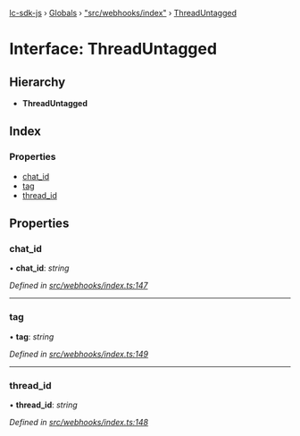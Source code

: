 [lc-sdk-js](../README.md) › [Globals](../globals.md) › ["src/webhooks/index"](../modules/_src_webhooks_index_.md) › [ThreadUntagged](_src_webhooks_index_.threaduntagged.md)

# Interface: ThreadUntagged

## Hierarchy

* **ThreadUntagged**

## Index

### Properties

* [chat_id](_src_webhooks_index_.threaduntagged.md#chat_id)
* [tag](_src_webhooks_index_.threaduntagged.md#tag)
* [thread_id](_src_webhooks_index_.threaduntagged.md#thread_id)

## Properties

###  chat_id

• **chat_id**: *string*

*Defined in [src/webhooks/index.ts:147](https://github.com/livechat/lc-sdk-js/blob/38eeefe/src/webhooks/index.ts#L147)*

___

###  tag

• **tag**: *string*

*Defined in [src/webhooks/index.ts:149](https://github.com/livechat/lc-sdk-js/blob/38eeefe/src/webhooks/index.ts#L149)*

___

###  thread_id

• **thread_id**: *string*

*Defined in [src/webhooks/index.ts:148](https://github.com/livechat/lc-sdk-js/blob/38eeefe/src/webhooks/index.ts#L148)*
